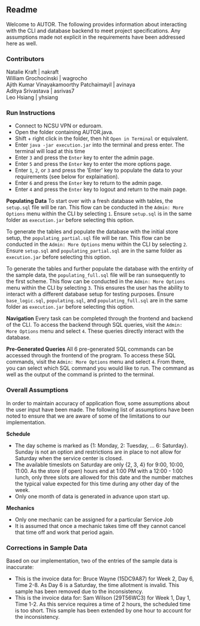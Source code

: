 ## Readme
Welcome to AUTOR. The following provides information about interacting with the CLI and database backend to meet project specifications. Any assumptions made not explicit in the requirements have been addressed here as well. 

### Contributors 

Natalie Kraft                               |   nakraft       
William Grochocinski                        |   wagrocho     
Ajith Kumar Vinayakamoorthy Patchaimayil    |   avinaya      
Aditya Srivastava                           |   asrivas7     
Leo Hsiang                                  |   yhsiang    

### Run Instructions 

- Connect to NCSU VPN or eduroam. 
- Open the folder containing AUTOR.java.
- Shift + right click in the folder, then hit `Open in Terminal` or equivalent.
- Enter `java -jar execution.jar` into the terminal and press enter. The terminal will load at this time
- Enter `3` and press the `Enter` key to enter the admin page.
- Enter `5` and press the `Enter` key to enter the more options page.
- Enter `1`, `2`, or `3` and press the 'Enter' key to populate the data to your requirements (see below for explaination).
- Enter `6` and press the `Enter` key to return to the admin page.
- Enter `4` and press the `Enter` key to logout and return to the main page.

__Populating Data__ 
To start over with a fresh database with tables, the ```setup.sql``` file will be ran. This flow can be conducted in the `Admin: More Options` menu within the CLI by selecting `1`. Ensure ```setup.sql``` is in the same folder as `execution.jar` before selecting this option.

To generate the tables and populate the database with the initial store setup, the ```populating_partial.sql``` file will be ran. This flow can be conducted in the `Admin: More Options` menu within the CLI by selecting `2`. Ensure ```setup.sql``` and ```populating_partial.sql``` are in the same folder as `execution.jar` before selecting this option.

To generate the tables and further populate the database with the entirity of the sample data, the ```populating_full.sql``` file will be ran sunsequently to the first scheme. This flow can be conducted in the `Admin: More Options` menu within the CLI by selecting `3`. This ensures the user has the ability to interact with a different database setup for testing purposes. Ensure ```base_logic.sql```, ```populating.sql```, and ```populating_full.sql``` are in the same folder as `execution.jar` before selecting this option.

__Navigation__ 
Every task can be completed through the frontend and backend of the CLI. 
To access the backend through SQL queries, visit the `Admin: More Options` menu and select `4`. These queries directly interact with the database. 

__Pre-Generated Queries__
All 6 pre-generated SQL commands can be accessed through the frontend of the program. To access these SQL commands, visit the `Admin: More Options` menu and select `4`. From there, you can select which SQL command you would like to run. The command as well as the output of the command is printed to the terminal.

### Overall Assumptions 
In order to maintain accuracy of application flow, some assumptions about the user input have been made. The following list of assumptions have been noted to ensure that we are aware of some of the limitations to our implementation. 

__Schedule__ 
- The day scheme is marked as {1: Monday, 2: Tuesday, ... 6: Saturday}. Sunday is not an option and restrictions are in place to not allow for Saturday when the service center is closed. 
- The available timeslots on Saturday are only {2, 3, 4} for 9:00, 10:00, 11:00. As the store (if open) hours end at 1:00 PM with a 12:00 - 1:00 lunch, only three slots are allowed for this date and the number matches the typical value expected for this time during any other day of the week.
- Only one month of data is generated in advance upon start up. 

__Mechanics__
- Only one mechanic can be assigned for a particular Service Job 
- It is assumed that once a mechanic takes time off they cannot cancel that time off and work that period again. 

### Corrections in Sample Data 
Based on our implementation, two of the entries of the sample data is inaccurate: 
- This is the invoice data for: Bruce Wayne (15DC9A87) for Week 2, Day 6, Time 2-8. As Day 6 is a Saturday, the time allotment is invalid. This sample has been removed due to the inconsistency.
- This is the invoice data for: Sam Wilson (29T56WC3) for Week 1, Day 1, Time 1-2. As this service requires a time of 2 hours, the scheduled time is too short. This sample has been extended by one hour to account for the inconsistency. 
